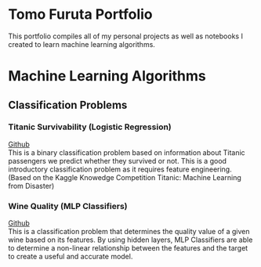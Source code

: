 # Tomo Furuta Portfolio 
This portfolio compiles all of my personal projects as well as notebooks I created to learn machine learning algorithms.

# Machine Learning Algorithms
## Classification Problems
### Titanic Survivability (Logistic Regression)
[Github](https://github.com/tomofuruta/tomofuruta.github.io/blob/92ccad383094d6cc6ef313d11be0529b3717319f/Notebook/titanic-classification.ipynb) \
This is a binary classification problem based on information about Titanic passengers we predict whether they survived or not. This is a good introductory classification problem as it requires feature engineering. (Based on the Kaggle Knowedge Competition Titanic: Machine Learning from Disaster)
### Wine Quality (MLP Classifiers)
[Github](https://github.com/tomofuruta/tomofuruta.github.io/blob/0365a7e833e3bd58df21b01f94c57f4abcf16dfe/Notebook/wineQuality.ipynb) \
This is a classification problem that determines the quality value of a given wine based on its features. By using hidden layers, MLP Classifiers are able to determine a non-linear relationship between the features and the target to create a useful and accurate model. 
